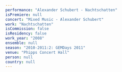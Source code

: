 ```yaml
---
performance: "Alexander Schubert - Nachtschatten"
isPremiere: null
concert: "Mixed Music - Alexander Schubert"
work: "Nachtschatten"
isCommission: false
isResidency: false
work_year: "2008"
ensemble: null
season: "2010-2011:2: GEMDays 2011"
venue: "Phipps Concert Hall"
person: null
country: null
---
```


